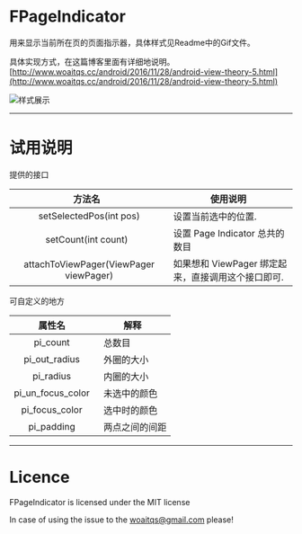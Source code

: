 # FPageIndicator
用来显示当前所在页的页面指示器，具体样式见Readme中的Gif文件。

具体实现方式，在这篇博客里面有详细地说明。[http://www.woaitqs.cc/android/2016/11/28/android-view-theory-5.html](http://www.woaitqs.cc/android/2016/11/28/android-view-theory-5.html)

![样式展示](https://cloud.githubusercontent.com/assets/1680722/20701135/42297c0a-b64c-11e6-8eea-ab706946af90.gif)

---------------
# 试用说明

提供的接口

|方法名   	|使用说明   	|
|:-:	|---	|
|setSelectedPos(int pos)   	|设置当前选中的位置.   	|
|setCount(int count)   	|设置 Page Indicator 总共的数目   	|
|attachToViewPager(ViewPager viewPager)   	|如果想和 ViewPager 绑定起来，直接调用这个接口即可.   	|

可自定义的地方

|属性名   	|解释   	|
|:-:	|---	|
|pi_count   	|总数目 	|
|pi_out_radius   	|外圈的大小 	|
|pi_radius   	|内圈的大小 	|
|pi_un_focus_color   	|未选中的颜色 	|
|pi_focus_color   	|选中时的颜色 	|
|pi_padding   	|两点之间的间距 	|

---------------

# Licence
FPageIndicator is licensed under the MIT license

In case of using the issue to the woaitqs@gmail.com please!
